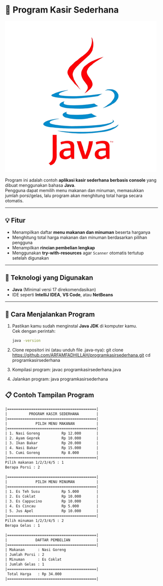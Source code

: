 # 🧾 Program Kasir Sederhana

![Java Logo](https://github.com/ARFAMFADHILLAH/programkasirsederhana/blob/main/java.png)

Program ini adalah contoh **aplikasi kasir sederhana berbasis console** yang dibuat menggunakan bahasa **Java**.  
Pengguna dapat memilih menu makanan dan minuman, memasukkan jumlah porsi/gelas, lalu program akan menghitung total harga secara otomatis.

---

## 💡 Fitur
- Menampilkan daftar **menu makanan dan minuman** beserta harganya  
- Menghitung total harga makanan dan minuman berdasarkan pilihan pengguna  
- Menampilkan **rincian pembelian lengkap**  
- Menggunakan **try-with-resources** agar `Scanner` otomatis tertutup setelah digunakan  

---

## 🧰 Teknologi yang Digunakan
- **Java** (Minimal versi 17 direkomendasikan)
- IDE seperti **IntelliJ IDEA**, **VS Code**, atau **NetBeans**  

---

## 📜 Cara Menjalankan Program

1. Pastikan kamu sudah menginstal **Java JDK** di komputer kamu.  
   Cek dengan perintah:
   ```bash
   java -version

2. Clone repositori ini (atau unduh file .java-nya):
  git clone https://github.com/ARFAMFADHILLAH/programkasirsederhana.git
  cd programkasirsederhana

4. Kompilasi program:
   javac programkasirsederhana.java

5. Jalankan program:
   java programkasirsederhana

## 📋 Contoh Tampilan Program

```text
|=========================================|
|          PROGRAM KASIR SEDERHANA        |
|=========================================|
|             PILIH MENU MAKANAN          |
|=========================================|
| 1. Nasi Goreng          Rp 12.000       |
| 2. Ayam Geprek          Rp 10.000       |
| 3. Ikan Bakar           Rp 20.000       |
| 4. Nasi Bakar           Rp 15.000       |
| 5. Cumi Goreng          Rp 8.000        |
|=========================================|
Pilih makanan 1/2/3/4/5 : 1
Berapa Porsi : 2

|=========================================|
|             PILIH MENU MINUMAN          |
|=========================================|
| 1. Es Teh Susu          Rp 5.000        |
| 2. Es Coklat            Rp 10.000       |
| 3. Es Cappucino         Rp 10.000       |
| 4. Es Cincau            Rp 5.000        |
| 5. Jus Apel             Rp 10.000       |
|=========================================|
Pilih minuman 1/2/3/4/5 : 2
Berapa Gelas : 1

|=========================================|
|             DAFTAR PEMBELIAN            |
|=========================================|
| Makanan      : Nasi Goreng
| Jumlah Porsi : 2
| Minuman      : Es Coklat
| Jumlah Gelas : 1
|=========================================|
 Total Harga   : Rp 34.000
|=========================================|
